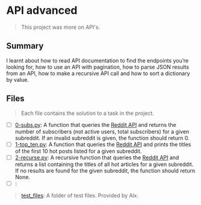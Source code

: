 # API advanced

> This project was more on API's.

## Summary

I learnt about how to read API documentation to find the endpoints you’re looking for, how to use an API with pagination, how to parse JSON results from an API, how to make a recursive API call and how to sort a dictionary by value.

## Files

> Each file contains the solution to a task in the project.

- [ ] [0-subs.py](https://github.com/Ebube-Ochemba/alx-system_engineering-devops/blob/master/0x16-api_advanced/0-subs.py): A function that queries the [Reddit API](https://www.reddit.com/dev/api/) and returns the number of subscribers (not active users, total subscribers) for a given subreddit. If an invalid subreddit is given, the function should return 0.
- [ ] [1-top_ten.py](https://github.com/Ebube-Ochemba/alx-system_engineering-devops/blob/master/0x16-api_advanced/1-top_ten.py): A function that queries the [Reddit API](https://www.reddit.com/dev/api/) and prints the titles of the first 10 hot posts listed for a given subreddit.
- [ ] [2-recurse.py](https://github.com/Ebube-Ochemba/alx-system_engineering-devops/blob/master/0x16-api_advanced/2-recurse.py): A recursive function that queries the [Reddit API](https://www.reddit.com/dev/api/) and returns a list containing the titles of all hot articles for a given subreddit. If no results are found for the given subreddit, the function should return None.
- [ ] [](https://github.com/Ebube-Ochemba/alx-system_engineering-devops/blob/master/0x16-api_advanced/):

> [test_files](): A folder of test files. Provided by Alx.
